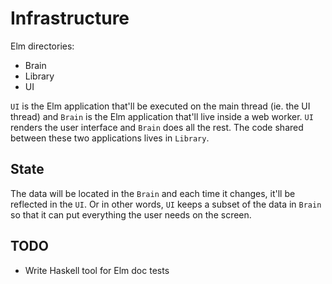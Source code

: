 # Infrastructure

Elm directories:

- Brain
- Library
- UI

`UI` is the Elm application that'll be executed on the main thread (ie. the UI thread) and `Brain` is the Elm application that'll live inside a web worker. `UI` renders the user interface and `Brain` does all the rest. The code shared between these two applications lives in `Library`.



## State

The data will be located in the `Brain` and each time it changes, it'll be reflected in the `UI`. Or in other words, `UI` keeps a subset of the data in `Brain` so that it can put everything the user needs on the screen.



## TODO

- Write Haskell tool for Elm doc tests
